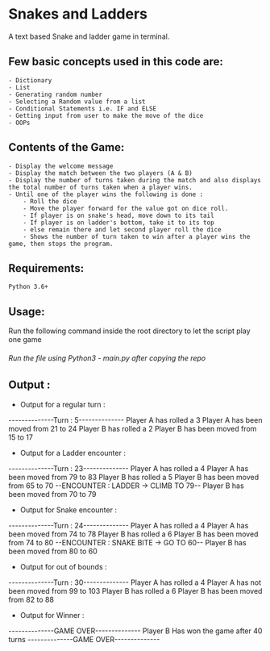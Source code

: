 # Snakes and Ladders

A text based Snake and ladder game in terminal.

## Few basic concepts used in this code are:
    - Dictionary
    - List
    - Generating random number
    - Selecting a Random value from a list
    - Conditional Statements i.e. IF and ELSE
    - Getting input from user to make the move of the dice
    - OOPs


## Contents of the Game:

    - Display the welcome message
    - Display the match between the two players (A & B)
    - Display the number of turns taken during the match and also displays the total number of turns taken when a player wins.
    - Until one of the player wins the following is done :
        - Roll the dice
        - Move the player forward for the value got on dice roll.
        - If player is on snake's head, move down to its tail
        - If player is on ladder's bottom, take it to its top
        - else remain there and let second player roll the dice
        - Shows the number of turn taken to win after a player wins the game, then stops the program.

## Requirements:
    Python 3.6+

## Usage:

Run the following command inside the root directory to let the script play one game

###### Run the file using Python3 - main.py after copying the repo

## Output :

* Output for a regular turn :

--------------Turn : 5--------------
Player A has rolled a 3
Player A has been moved from 21 to 24
Player B has rolled a 2
Player B has been moved from 15 to 17


* Output for a Ladder encounter :

--------------Turn : 23--------------
Player A has rolled a 4
Player A has been moved from 79 to 83
Player B has rolled a 5
Player B has been moved from 65 to 70
--ENCOUNTER : LADDER -> CLIMB TO 79--
Player B has been moved from 70 to 79


* Output for Snake encounter :

--------------Turn : 24--------------
Player A has rolled a 4
Player A has been moved from 74 to 78
Player B has rolled a 6
Player B has been moved from 74 to 80
--ENCOUNTER : SNAKE BITE -> GO TO 60--
Player B has been moved from 80 to 60



* Output for out of bounds :

--------------Turn : 30--------------
Player A has rolled a 4
Player A has not been moved from 99 to 103 <OUT OF BOUNDS>
Player B has rolled a 6
Player B has been moved from 82 to 88



* Output for Winner :

--------------GAME OVER--------------
Player B Has won the game after 40 turns
--------------GAME OVER--------------

